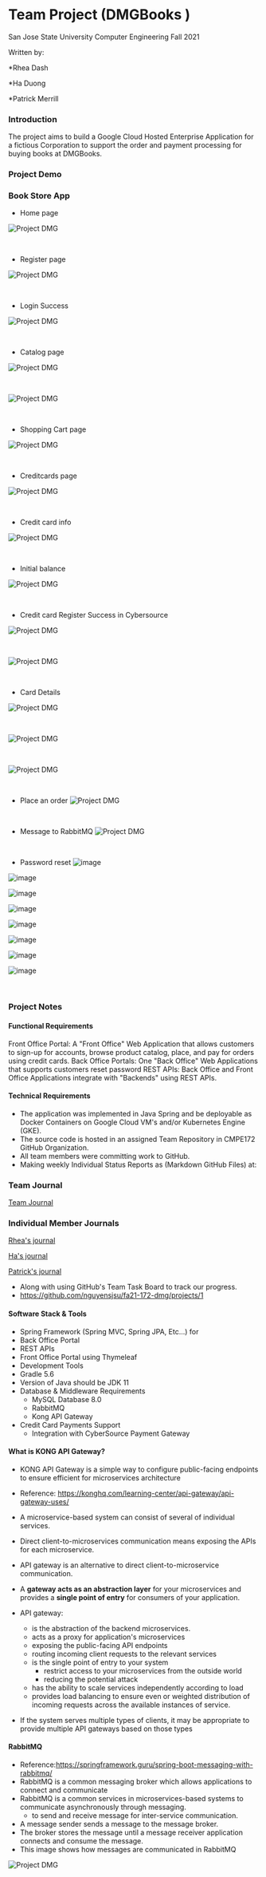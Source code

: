 # Team Project (DMGBooks )

San Jose State University Computer Engineering Fall 2021  

Written by: 

*Rhea Dash

*Ha Duong  

*Patrick Merrill

### Introduction
 The project aims to build a Google Cloud Hosted Enterprise Application for a fictious Corporation
 to support the order and payment processing for buying books at DMGBooks.
 

### Project Demo

### Book Store App

* Home page

![Project DMG](images/gke_home.png)
<p>&nbsp;</p>

* Register page

![Project DMG](images/gke_register.png)
<p>&nbsp;</p>

* Login Success

![Project DMG](images/gke_login_suc.png)
<p>&nbsp;</p>

* Catalog page

![Project DMG](images/gke_catalog.png)
<p>&nbsp;</p>

![Project DMG](images/gke_catalog_1.png)
<p>&nbsp;</p>

* Shopping Cart page

![Project DMG](images/gke_shoppingcart.png)
<p>&nbsp;</p>

* Creditcards page

![Project DMG](images/gke_addcard.png)
<p>&nbsp;</p>

* Credit card info

![Project DMG](images/gke_addcard_info.png)
<p>&nbsp;</p>

* Initial balance

![Project DMG](images/gke_initial_balance.png)
<p>&nbsp;</p>

* Credit card Register Success in Cybersource

![Project DMG](images/gke_cyber.png)
<p>&nbsp;</p>

![Project DMG](images/gke_cyber_1.png)
<p>&nbsp;</p>


* Card Details

![Project DMG](images/gke_cyber_carddetail.png)
<p>&nbsp;</p>

![Project DMG](images/gke_cyber_carddetail_1.png)
<p>&nbsp;</p>

![Project DMG](images/gke_cyber_carddetail_2.png)
<p>&nbsp;</p>

* Place an order
![Project DMG](images/gke_placeOrder.png)
<p>&nbsp;</p>

* Message to RabbitMQ
![Project DMG](images/gke_rabbitmq.png)
<p>&nbsp;</p>

* Password reset
![image](https://github.com/nguyensjsu/fa21-172-dmg/blob/main/images/gke-reset-unr.JPG)

![image](https://github.com/nguyensjsu/fa21-172-dmg/blob/main/images/gke-reset-unr-b.JPG)

![image](https://github.com/nguyensjsu/fa21-172-dmg/blob/main/images/gke-reset-inc.JPG)

![image](https://github.com/nguyensjsu/fa21-172-dmg/blob/main/images/gke-reset-inc-b.JPG)

![image](https://github.com/nguyensjsu/fa21-172-dmg/blob/main/images/gke-reset-suc.JPG)

![image](https://github.com/nguyensjsu/fa21-172-dmg/blob/main/images/gke-reset-a.JPG)

![image](https://github.com/nguyensjsu/fa21-172-dmg/blob/main/images/gke-reset-b.JPG)

![image](https://github.com/nguyensjsu/fa21-172-dmg/blob/main/images/gke-reset-c.JPG)
<p>&nbsp;</p>


### Project Notes

#### Functional Requirements

Front Office Portal: 
A "Front Office" Web Application that allows customers to sign-up for accounts, browse product catalog, place, and pay for orders using credit cards.
Back Office Portals: 
One "Back Office" Web Applications that supports customers reset password
REST APIs: 
Back Office and Front Office Applications integrate with "Backends" using REST APIs.

#### Technical Requirements

* The application was implemented in Java Spring and be deployable as Docker Containers on Google Cloud VM's and/or Kubernetes Engine (GKE).
* The source code is hosted in an assigned Team Repository in CMPE172 GitHub Organization.
*  All team members were committing work to GitHub.
*  Making weekly Individual Status Reports as (Markdown GitHub Files) at:
### Team Journal
[Team Journal](https://github.com/nguyensjsu/fa21-172-dmg/blob/main/Journal/team_journal/README.md)

### Individual Member Journals 
[Rhea's journal](https://github.com/nguyensjsu/fa21-172-dmg/blob/main/Journal/rhea_journal/rhea.md)

[Ha's journal](https://github.com/nguyensjsu/fa21-172-dmg/blob/main/Journal/ha_journal/ha.md)

[Patrick's journal](https://github.com/nguyensjsu/fa21-172-dmg/blob/main/Journal/patrick_journal/patrick.md)


*   Along with using GitHub's Team Task Board to track our progress.
*  https://github.com/nguyensjsu/fa21-172-dmg/projects/1


#### Software Stack & Tools
* Spring Framework (Spring MVC, Spring JPA, Etc...) for
 * Back Office Portal
 * REST APIs
 * Front Office Portal using Thymeleaf
* Development Tools
 * Gradle 5.6
 * Version of Java should be JDK 11
 * Database & Middleware Requirements
   * MySQL Database 8.0
   * RabbitMQ
   * Kong API Gateway
 * Credit Card Payments Support
   * Integration with CyberSource Payment Gateway

#### What is KONG API Gateway?

* KONG API Gateway is a simple way to configure public-facing endpoints to ensure efficient for microservices architecture
* Reference: https://konghq.com/learning-center/api-gateway/api-gateway-uses/
* A microservice-based system can consist of several of individual services.
* Direct client-to-microservices communication means exposing the APIs for each microservice.
* API gateway is an alternative to direct client-to-microservice communication.
* A **gateway acts as an abstraction layer** for your microservices and provides a **single point of entry** for consumers of your application.
* API gateway:
  * is the abstraction of the backend microservices.
  * acts as a proxy for application's microservices
  * exposing the public-facing API endpoints
  * routing incoming client requests to the relevant services
  * is the single point of entry to your system
    * restrict access to your microservices from the outside world
    * reducing the potential attack
  * has the ability to scale services independently according to load
  * provides load balancing to ensure even or weighted distribution of incoming requests across the available instances of service.

* If the system serves multiple types of clients, it may be appropriate to provide multiple API gateways based on those types

#### RabbitMQ
* Reference:https://springframework.guru/spring-boot-messaging-with-rabbitmq/
* RabbitMQ is a common messaging broker which allows applications to connect and communicate
* RabbitMQ is a common services in microservices-based systems to communicate asynchronously through messaging.
  * to send and receive message for inter-service communication.
* A message sender sends a message to the message broker.
* The broker stores the message until a message receiver application connects and consume the message.
* This image shows how messages are communicated in RabbitMQ

![Project DMG](images/RabbitMQ.png)
<p>&nbsp;</p>
